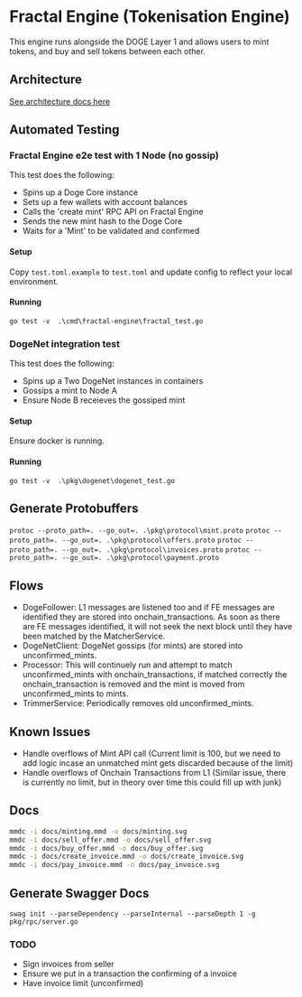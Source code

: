 # Fractal Engine (Tokenisation Engine)
This engine runs alongside the DOGE Layer 1 and allows users to mint tokens, and buy and sell tokens between each other.

## Architecture
[See architecture docs here](ARCHITECTURE.md)

## Automated Testing

### Fractal Engine e2e test with 1 Node (no gossip)
This test does the following: 
- Spins up a Doge Core instance
- Sets up a few wallets with account balances
- Calls the 'create mint' RPC API on Fractal Engine
- Sends the new mint hash to the Doge Core
- Waits for a 'Mint' to be validated and confirmed

#### Setup
Copy `test.toml.example` to `test.toml` and update config to reflect your local environment.

#### Running
`go test -v  .\cmd\fractal-engine\fractal_test.go`


### DogeNet integration test
This test does the following: 
- Spins up a Two DogeNet instances in containers
- Gossips a mint to Node A
- Ensure Node B receieves the gossiped mint

#### Setup
Ensure docker is running.

#### Running
`go test -v  .\pkg\dogenet\dogenet_test.go`

## Generate Protobuffers

`protoc --proto_path=. --go_out=. .\pkg\protocol\mint.proto`
`protoc --proto_path=. --go_out=. .\pkg\protocol\offers.proto`
`protoc --proto_path=. --go_out=. .\pkg\protocol\invoices.proto`
`protoc --proto_path=. --go_out=. .\pkg\protocol\payment.proto`

## Flows

- DogeFollower: L1 messages are listened too and if FE messages are identified they are stored into onchain_transactions. As soon as there are FE messages identified, it will not seek the next block until they have been matched by the MatcherService.
- DogeNetClient: DogeNet gossips (for mints) are stored into unconfirmed_mints.
- Processor: This will continuely run and attempt to match unconfirmed_mints with onchain_transactions, if matched correctly the onchain_transaction is removed and the mint is moved from unconfirmed_mints to mints.
- TrimmerService: Periodically removes old unconfirmed_mints.


## Known Issues

- Handle overflows of Mint API call (Current limit is 100, but we need to add logic incase an unmatched mint gets discarded because of the limit)
- Handle overflows of Onchain Transactions from L1 (Similar issue, there is currently no limit, but in theory over time this could fill up with junk)

## Docs

```sh
mmdc -i docs/minting.mmd -o docs/minting.svg
mmdc -i docs/sell_offer.mmd -o docs/sell_offer.svg
mmdc -i docs/buy_offer.mmd -o docs/buy_offer.svg
mmdc -i docs/create_invoice.mmd -o docs/create_invoice.svg
mmdc -i docs/pay_invoice.mmd -o docs/pay_invoice.svg
```

## Generate Swagger Docs
`swag init --parseDependency --parseInternal --parseDepth 1 -g pkg/rpc/server.go`

### TODO 

- Sign invoices from seller
- Ensure we put in a transaction the confirming of a invoice
- Have invoice limit (unconfirmed)

